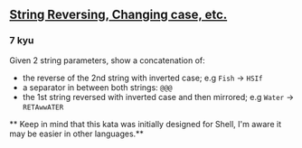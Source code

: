 <h2><a href=https://www.codewars.com/kata/58305403aeb69a460b00019a/train/javascript target="_blank">String Reversing, Changing case, etc.</a></h2><h3>7 kyu</h3><p>Given 2 string parameters, show a concatenation of:</p><ul><li>the reverse of the 2nd string with inverted case; e.g <code>Fish</code> -&gt; <code>HSIf</code></li><li>a separator in between both strings: <code>@@@</code></li><li>the 1st string reversed with inverted case and then mirrored; e.g <code>Water</code> -&gt; <code>RETAwwATER </code></li></ul><p>** Keep in mind that this kata was initially designed for Shell, I'm aware it may be easier in other languages.**</p>